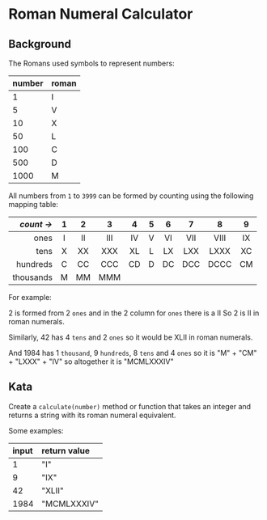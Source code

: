 # Roman Numeral Calculator

## Background
The Romans used symbols to represent numbers:

| number | roman |
| :---   | :---  |
| 1      | I     |
| 5      | V     |
| 10     | X     |
| 50     | L     |
| 100    | C     |
| 500    | D     |
| 1000   | M     |

All numbers from `1` to `3999` can be formed 
by counting using the following mapping table:

| *count ->* |   1   |   2   |   3   |   4   |   5   |   6   |   7	|  8     |  9    |
| ---:       | :---: | :---: | :---: | :---: | :---: | :---: | :---: | :---: | :---: |
| ones       |   I   |  II   |  III  |  IV   |   V   |  VI   |  VII  | VIII  |  IX   |
| tens       |   X   |  XX   |  XXX  |  XL   |   L   |  LX   |  LXX  | LXXX  |  XC   |
| hundreds   |   C   |  CC   |  CCC  |  CD   |   D   |  DC   |  DCC  | DCCC  |  CM   |
| thousands  |   M   |  MM   |  MMM  | 

For example:

2 is formed from 2 `ones` and in the 2 column for `ones` there is a II
So 2 is II in roman numerals.

Similarly, 42 has 4 `tens` and 2 `ones` so it would be XLII in roman numerals.

And 1984 has 1 `thousand`, 9 `hundreds`, 8 `tens` and 4 `ones` so it is 
"M" + "CM" + "LXXX" + "IV" so altogether it is "MCMLXXXIV"
## Kata
Create a `calculate(number)` method or function that takes an
integer and returns a string with its roman numeral equivalent.

Some examples:

| input	| return value |
| :---  | :---         |
| 1	    | "I"          |
| 9	    | "IX"         |
| 42    | "XLII"       |
| 1984	| "MCMLXXXIV"  |
